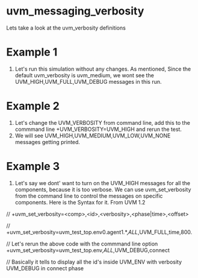 # uvm_messaging_verbosity
Lets take a look at the uvm_verbosity definitions 

# Example 1 
1) Let's run this simulation without any changes. As mentioned, Since the default uvm_verbosity is uvm_medium, we wont see the UVM_HIGH,UVM_FULL,UVM_DEBUG messages in this run.

# Example 2
1) Let's change the UVM_VERBOSITY from command line, add this to the commmand line +UVM_VERBOSITY=UVM_HIGH and rerun the test.
2) We will see UVM_HIGH,UVM_MEDIUM,UVM_LOW,UVM_NONE messages getting printed.

# Example 3
1) Let's say we dont' want to turn on the UVM_HIGH messages for all the components, because it is too verbose. We can use uvm_set_verbosity from the command line to control the messages on specific components.
Here is the Syntax for it.
From UVM 1.2

// +uvm_set_verbosity=<comp\>,<id\>,<verbosity\>,<phase|time\>,<offset\>

// +uvm_set_verbosity=uvm_test_top.env0.agent1.*,_ALL_,UVM_FULL,time,800.

// Let's rerun the above code with the commmand line option +uvm_set_verbosity=uvm_test_top.env,_ALL_,UVM_DEBUG,connect

// Basically it tells to display all the id's inside UVM_ENV with verbosity UVM_DEBUG in connect phase
